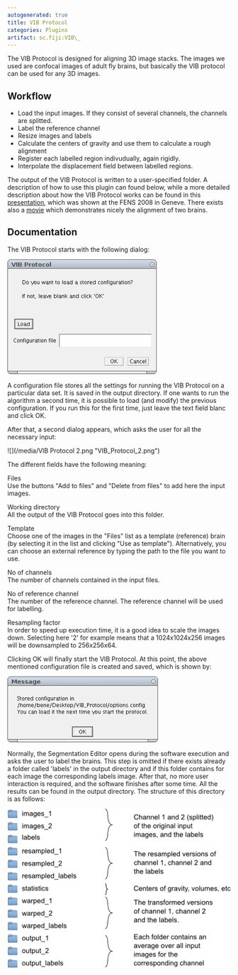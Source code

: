 ```yaml
---
autogenerated: true
title: VIB Protocol
categories: Plugins
artifact: sc.fiji:VIB\_
---
```


The VIB Protocol is designed for aligning 3D image stacks. The images we used are confocal images of adult fly brains, but basically the VIB protocol can be used for any 3D images.

## Workflow

-   Load the input images. If they consist of several channels, the channels are splitted.
-   Label the reference channel
-   Resize images and labels
-   Calculate the centers of gravity and use them to calculate a rough alignment
-   Register each labelled region indivudually, again rigidly.
-   Interpolate the displacement field between labelled regions.

The output of the VIB Protocol is written to a user-specified folder. A description of how to use this plugin can found below, while a more detailed description about how the VIB Protocol works can be found in this [presentation](http://132.187.25.13/home/imagej/fens.pdf), which was shown at the FENS 2008 in Geneve. There exists also a [movie](http://132.187.25.13/home/imagej/fens.avi) which demonstrates nicely the alignment of two brains.

## Documentation

The VIB Protocol starts with the following dialog:

![](/media/vib-protocol-1.png "VIB_Protocol_1.png")

A configuration file stores all the settings for running the VIB Protocol on a particular data set. It is saved in the output directory. If one wants to run the algorithm a second time, it is possible to load (and modify) the previous configuration. If you run this for the first time, just leave the text field blanc and click OK.

After that, a second dialog appears, which asks the user for all the necessary input:

![](/media/VIB Protocol 2.png "VIB_Protocol_2.png")

The different fields have the following meaning:

Files  
Use the buttons "Add to files" and "Delete from files" to add here the input images.

<!-- -->

Working directory  
All the output of the VIB Protocol goes into this folder.

<!-- -->

Template  
Choose one of the images in the "Files" list as a template (reference) brain (by selecting it in the list and clicking "Use as template"). Alternatively, you can choose an external reference by typing the path to the file you want to use.

<!-- -->

No of channels  
The number of channels contained in the input files.

<!-- -->

No of reference channel  
The number of the reference channel. The reference channel will be used for labelling.

<!-- -->

Resampling factor  
In order to speed up execution time, it is a good idea to scale the images down. Selecting here '2' for example means that a 1024x1024x256 images will be downsampled to 256x256x64.

Clicking OK will finally start the VIB Protocol. At this point, the above mentioned configuration file is created and saved, which is shown by:

![](/media/vib-protocol-3.png "VIB_Protocol_3.png")

Normally, the Segmentation Editor opens during the software execution and asks the user to label the brains. This step is omitted if there exists already a folder called 'labels' in the output directory and if this folder contains for each image the corresponding labels image. After that, no more user interaction is required, and the software finishes after some time. All the results can be found in the output directory. The structure of this directory is as follows:

![](/media/vib-protocol-4.png "VIB_Protocol_4.png")

 
